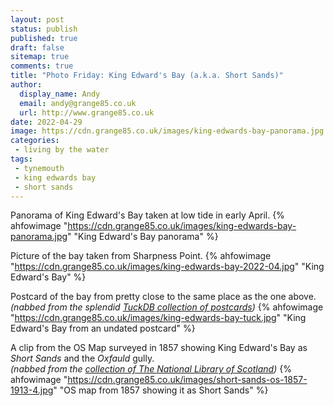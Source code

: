 ```yaml
---
layout: post
status: publish
published: true 
draft: false
sitemap: true
comments: true
title: "Photo Friday: King Edward's Bay (a.k.a. Short Sands)"
author:
  display_name: Andy
  email: andy@grange85.co.uk
  url: http://www.grange85.co.uk
date: 2022-04-29
image: https://cdn.grange85.co.uk/images/king-edwards-bay-panorama.jpg 
categories:
 - living by the water
tags:
 - tynemouth
 - king edwards bay
 - short sands
---
```

Panorama of King Edward's Bay taken at low tide in early April.
{% ahfowimage "https://cdn.grange85.co.uk/images/king-edwards-bay-panorama.jpg" "King Edward's Bay panorama" %}

Picture of the bay taken from Sharpness Point.
{% ahfowimage "https://cdn.grange85.co.uk/images/king-edwards-bay-2022-04.jpg" "King Edward's Bay" %}

Postcard of the bay from pretty close to the same place as the one above.  
_(nabbed from the splendid [TuckDB collection of postcards](https://tuckdbpostcards.org/items/137463/pictures/326498))_
{% ahfowimage "https://cdn.grange85.co.uk/images/king-edwards-bay-tuck.jpg" "King Edward's Bay from an undated postcard" %}

A clip from the OS Map surveyed in 1857 showing King Edward's Bay as _Short Sands_ and the _Oxfauld_ gully.  
_(nabbed from the [collection of The National Library of Scotland](https://maps.nls.uk/view/101028870#zoom=4&lat=2254&lon=3190&layers=BT))_
{% ahfowimage "https://cdn.grange85.co.uk/images/short-sands-os-1857-1913-4.jpg" "OS map from 1857 showing it as Short Sands" %}
